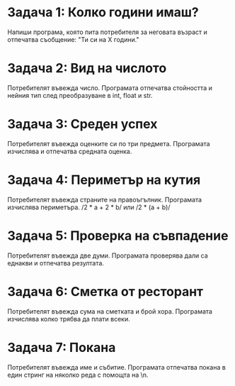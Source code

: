 # Задача 1: Колко години имаш?
Напиши програма, която пита потребителя за неговата възраст и отпечатва съобщение: "Ти си на X години."

# Задача 2: Вид на числото
Потребителят въвежда число. Програмата отпечатва стойността и нейния тип след преобразуване в int, float и str.

# Задача 3: Среден успех
Потребителят въвежда оценките си по три предмета. Програмата изчислява и отпечатва средната оценка.

# Задача 4: Периметър на кутия
Потребителят въвежда страните на правоъгълник. Програмата изчислява периметъра. /2 * a + 2 * b/ или /2 * (a + b)/

# Задача 5: Проверка на съвпадение
Потребителят въвежда две думи. Програмата проверява дали са еднакви и отпечатва резултата.

# Задача 6: Сметка от ресторант
Потребителят въвежда сума на сметката и брой хора. Програмата изчислява колко трябва да плати всеки.

# Задача 7: Покана
Потребителят въвежда име и събитие. Програмата отпечатва покана в един стринг на няколко реда с помощта на \n.